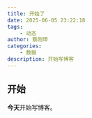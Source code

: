 ```yaml
---
title: 开始了
date: 2025-06-05 23:22:18
tags:
	- 动态
author: 蔡刚坤
categories: 
	- 数据
description: 开始写博客
---
```


## 开始
<!--more-->
**今天**开始写博客。
